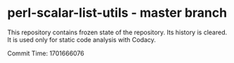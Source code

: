 # perl-scalar-list-utils - master branch

This repository contains frozen state of the repository.
Its history is cleared. It is used only for static code
analysis with Codacy.

Commit Time: 1701666076